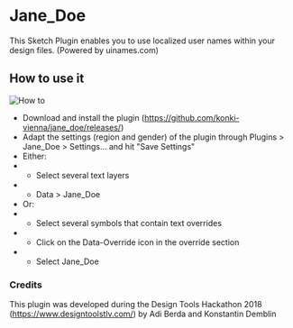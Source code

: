 # Jane_Doe

This Sketch Plugin enables you to use localized user names within your design files.
(Powered by uinames.com)

## How to use it
![How to](https://github.com/konki-vienna/jane_doe/raw/master/Material/HowTo.gif)
- Download and install the plugin (https://github.com/konki-vienna/jane_doe/releases/)
- Adapt the settings (region and gender) of the plugin through Plugins > Jane_Doe > Settings... and hit "Save Settings"
- Either:
- - Select several text layers
- - Data > Jane_Doe
- Or:
- - Select several symbols that contain text overrides
- - Click on the Data-Override icon in the override section
- - Select Jane_Doe

### Credits
This plugin was developed during the Design Tools Hackathon 2018 (https://www.designtoolstlv.com/) by Adi Berda and Konstantin Demblin